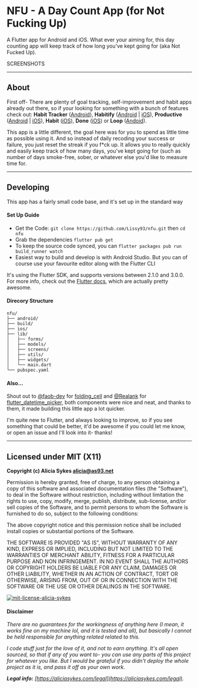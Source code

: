 
# NFU - A Day Count App (for Not Fucking Up)

A Flutter app for Android and iOS. What ever your aiming for, this day counting app
will keep track of how long you&#x27;ve kept going for (aka Not Fucked Up).



SCREENSHOTS


---

## About

First off- There are plenty of goal tracking, self-improvement and habit apps already out there, so if your
looking for something with a bunch of features check out: **Habit Tracker** ([Android][habbit-tracker-android]),
**Habitify** ([Android][habitify-android] | [iOS][habitify-ios]),  **Productive** ([Android][productive-android] |
[iOS][productive-ios]), **Habit** ([iOS][habit-ios]), **Done** ([iOS][done-ios]) or **Loop** ([Andoid][loop-android]).


This app is a little different, the goal here was for you to spend as little time as possible using it.
And so instead of daily recoding your success or failure, you just reset the streak if you f*ck up.
It allows you to really quickly and easily keep track of how many days, you've kept going for 
(such as number of days smoke-free, sober, or whatever else you'd like to measure time for.


---

## Developing

This app has a fairly small code base, and it's set up in the standard way


#### Set Up Guide

- Get the Code: `git clone https://github.com/Lissy93/nfu.git` then `cd nfu`
- Grab the dependencies `flutter pub get`
- To keep the source code synced, you can `flutter packages pub run build_runner watch`
- Easiest way to build and develop is with Android Studio. But you can of course use your favourite editor along with the Flutter CLI


It's using the Flutter SDK,  and supports versions between 2.1.0  and 3.0.0.
For more info, check out the [Flutter docs](https://flutter.dev/docs), which are actually pretty awesome.


#### Direcory Structure

```
nfu/
├── android/
├── build/
├── ios/
├── lib/
│   ├── forms/
│   ├── models/
│   ├── screens/
│   ├── utils/
│   ├── widgets/
│   └── main.dart
└── pubspec.yaml
```

#### Also...

Shout out to [@faob-dev] for [folding_cell] and  [@Realank] for [flutter_datetime_picker], both components
were nice and neat, and thanks to them, it made building this little app a lot quicker.

I'm quite new to Flutter, and always looking to improve, so if you see something 
that could be better, it'd be awesome if you could let me know, or open an issue 
and I'll look into it- thanks!


---

## Licensed under MIT (X11)
**Copyright (c) Alicia Sykes <alicia@as93.net>**

Permission is hereby granted, free of charge, to any person obtaining a copy
of this software and associated documentation files (the "Software"), to deal
in the Software without restriction, including without limitation the rights
to use, copy, modify, merge, publish, distribute, sub-license, and/or sell
copies of the Software, and to permit persons to whom the Software is furnished
to do so, subject to the following conditions:

The above copyright notice and this permission notice shall be included install
copies or substantial portions of the Software.

THE SOFTWARE IS PROVIDED "AS IS", WITHOUT WARRANTY OF ANY KIND, EXPRESS OR
IMPLIED, INCLUDING BUT NOT LIMITED TO THE WARRANTIES OF MERCHANT ABILITY,
FITNESS FOR A PARTICULAR PURPOSE AND NON INFRINGEMENT. IN NO EVENT SHALL
THE AUTHORS OR COPYRIGHT HOLDERS BE LIABLE FOR ANY CLAIM, DAMAGES OR OTHER
LIABILITY, WHETHER IN AN ACTION OF CONTRACT, TORT OR OTHERWISE, ARISING FROM,
OUT OF OR IN CONNECTION WITH THE SOFTWARE OR THE USE OR OTHER DEALINGS IN THE SOFTWARE.

[![mit-license-alicia-sykes](https://lh4.googleusercontent.com/qErn9m3jDoU71pB6EiP5QaYXuDhFtIX-TJz8IqXzWUzwuvjEzTndKWl7_opuSi36suzVT9WzHz33xQ=w1865-h982)](https://gist.github.com/Lissy93/143d2ee01ccc5c052a17)



#### Disclaimer
*There are no guarantees for the workingness of anything here 
(I mean, it works fine on my machine lol, and it is tested and all), 
but basically I cannot be held responsible for anything related related to this.*

*I code stuff just for the love of it, and not to earn anything. It's all open sourced, 
so that if any of you want to- you can use any parts of this project for whatever you like.
But I would be grateful if you didn't deploy the whole project as it is, and pass it off as your own work.*

***Legal info:** [https://aliciasykes.com/legal](https://aliciasykes.com/legal).*


[//]: # (Links to better apps than this one)
[habbit-tracker-android]: https://play.google.com/store/apps/details?id=com.oristats.habitbull
[habitify-android]: https://play.google.com/store/apps/details?id=co.unstatic.habitify
[habitify-ios]: https://apps.apple.com/us/app/habitify-habit-tracker/id1111447047
[productive-android]: https://play.google.com/store/apps/details?id=com.apalon.to.do.list
[productive-ios]: https://apps.apple.com/us/app/productive-habit-tracker/id983826477
[habit-ios]: https://apps.apple.com/gb/app/habit-daily-tracker/id1445651730
[done-ios]: https://apps.apple.com/gb/app/done-a-simple-habit-tracker/id1103961876
[loop-android]: https://play.google.com/store/apps/details?id=org.isoron.uhabits

[//]: # (Links to people and libraries that I used)
[@faob-dev]: https://github.com/faob-dev
[folding_cell]: https://github.com/faob-dev/folding_cell
[flutter_datetime_picker]: https://github.com/Realank/flutter_datetime_picker
[@Realank]: https://github.com/Realank

[//]: # (Links to my social platforms)
[as-website]: https://aliciasykes.com
[as-github]: https://github.com/lissy93
[as-twitter]: https://twitter.com/Lissy_Sykes
[as-instagram]: https://www.instagram.com/lissy_sykes93
[as-linkedin]: https://linkedin.com/in/aliciasykes
[as-keybase]: https://keybase.io/aliciasykes
[as-blog]: https://blog.aliciasykes.com

